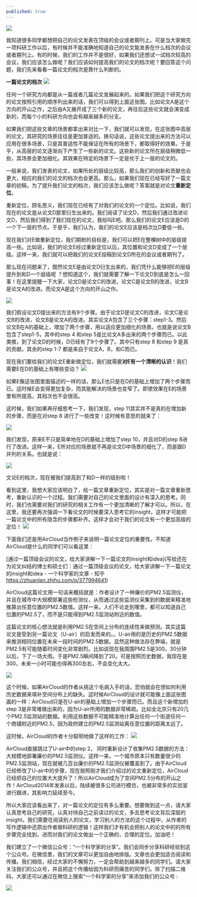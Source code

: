 ```yaml
---
published: true
---
```

![]({{site.baseurl}}/images/10/Picture9.jpg)

我知道很多同学都想把自己的论文发表在顶级的会议或者期刊上。可是当大家做完一项科研工作以后，有时候并不能准确地知道自己的论文能发表在什么档次的会议或者期刊上。有的时候，我们的工作并不是很好，如果我们还想试一试档次较高的会议，我们应该怎么做呢？我们应该如何提高我们的论文的档次呢？要回答这个问题，我们先来看看一篇论文的档次是靠什么判断的。

**一篇论文的档次**
![]({{site.baseurl}}/images/10/Picture1.png)

任何一个研究方向都是从一篇或者几篇论文发展起来的。如果我们把这个研究方向的论文按照引用的顺序列出来的话，我们可以得到上面这张图。比如论文A是这个方向的开山之作，之后由A又展开成了三个新的论文，再往后这些论文就会演变成新的，而每个小的科研方向也会有越来越多的分支。

如果我们把这些文章的场景都拿出来对比一下，我们就可以发现，在这张图中高层的论文，其研究的场景往往是更加普适的。换句话说，这些论文提出来的方法可以应用在很多场景，只是其普适性不能保证在所有的场景下，都取得好的效果。于是乎，从高层的论文逐渐向下产生了一些新的论文。这些新的论文所在层级稍微低一些，其场景会更加细化。其效果在特定的场景下一定是优于上一层的论文的。

一般来说，我们发表的论文，如果所处的层级比较高，那么我们的创新和贡献也会更大，相应的我们的论文的档次也会更高。那么，如果我们现在已经写好了一篇文章的初稿，为了提升我们论文的档次，我们应该怎么做呢？答案就是对论文**重新定位**。

重新定位，顾名思义，我们现在已经有了对我们的论文的一个定位。比如说，我们现在的论文是从论文D那里衍生出来的。我们阅读了论文D，然后我们通过改进论文D，然后我们得到了我们现在的论文，我给叫E吧。那么我们的论文E应该是D的一个下一层的节点。于是乎，我们认为，我们的论文E应该是档次比D要低一些。

现在我们对E做重新定位，我们期盼的目标是，我们可以把E在整棵树中的层级提高一些。比如说，我们的论文E经过重新定位以后，其位置和论文D变成了一个层级。这样一来，我们就可以把我们的论文E投稿到论文D所在的会议或者期刊了。

那么现在问题来了，既然论文E是由论文D衍生出来的，我们凭什么能够把E的层级提升到和D一个层级呢 ？想知道这个，我们就需要了解一下论文D到底是怎么一回事！在这里提醒一下大家，论文D是论文C的改进，论文C是论文B的改进，论文B是论文A的改进。而论文A是这个方向的开山之作。

![]({{site.baseurl}}//images/10/Picture2.png)


我们假设论文D提出来的方法有9个步骤。由于论文D是论文C的改进，论文C是论文B的改进，论文B是论文A的改进。其实论文A包含了三个步骤：step1-3。然后论文B在A的基础上，增加了两个步骤，用以适应更加细化的场景。也就是说论文B包含了step1-5，其中的step 4 和step 5是比论文A多出来的两个步骤而已。以此类推，到了论文D的时候，D已经有了9个步骤了。其中只有step 8 和step 9 是真的贡献。其余的step 1-7 都是来自于论文A，B，和C而已。

现在我们要给我们的论文E重新做定位，我们就需要**对E有一个清晰的认识**！我们需要E在D的基础上有哪些变动？
![]({{site.baseurl}}//images/10/Picture3.png)

如果E像这张图里面描述的一样的话，那么E也只是在D的基础上增加了两个步骤而已。这时候E会变得更加复杂，而其能解决的场景也变窄了。即使效果在E的场景里有所提高，其档次也不会很高。

这时候，我们如果再仔细思考一下，我们发现，step 11其实并不是真的在增加新的步骤，而是在对step 8 进行了一些改变！这时候有意思的就来了：

![]({{site.baseurl}}//images/10/Picture4.png)

我们发现，原来E不只是简单地在D的基础上增加了step 10，并且对D的step 8进行了改进。这样一来，E所对应的场景就不再是论文D中场景的细化了，而是跟D并列的关系。也就是说：

![]({{site.baseurl}}//images/10/Picture5.png)

文论E的档次，现在被我们提高到了和D一样的级别啦！

看到这里，我想大家应该明白了，给一篇文章重新定位，其实是对一篇文章重新思考，重新认识的一个过程。我们需要对自己的论文里面的设计有深入的思考。同时，我们也需要对我们的研究的相关工作有一个更加清晰的了解才可以。所以，在这里，我还要再次强调一下看论文的时候要深入思考它的insight，这样才可能把一篇论文中的所有隐含的步骤都补齐。这样才会对于我们的论文有一个更加高级的定位！
![]({{site.baseurl}}/images/6/6.7.jpg)

下面我们还是用AirCloud当作例子来说明一篇论文定位的重要性。不知道AirCloud是什么的同学们可以看这里：

[通过一篇顶级会议的论文，给大家讲解一下一篇论文的insight和idea](写给还在为论文纠结的博士和硕士们：通过一篇顶级会议的论文，给大家讲解一下一篇论文的insight和idea - 一个科学家的文章 - 知乎 https://zhuanlan.zhihu.com/p/377994641)

AirCloud这篇论文用一句话来概括就是：作者设计了一种廉价的PM2.5监测仪，并且在城市中大规模部署这些检测仪，从而通过这些监测仪采集到的数据来精准地推算出任意位置的PM2.5数值。这样一来，人们不论走到哪里，都可以知道自己位置的PM2.5了，而不是只能得到PM2.5监测站附近的数值。

这篇论文的核心想法就是利用PM2.5在空间上分布的连续性来做预测。其实这篇论文是受到另一篇论文（U-air）的启发而来的。。U-air用的是历史的PM2.5数据来推测相同位置在未来一段时间的PM2.5数据。显然这种做法存在弊端，就是PM2.5有可能随着时间变化非常剧烈。比如说现在我周围PM2.5是300。30分钟以后，下了一场大雨。于是PM2.5瞬间降到了20。可是按照历史数据，我现在是300，未来一小时可能也得再300左右，不会变化太大。

![]({{site.baseurl}}//images/10/Picture6.png)


这个时候，如果AirCloud的作者从挑这个毛病入手的话，恐怕就会在想如何利用历史数据来填补空间分布上的缺失。这时候AirCloud的设计就可能像上面这张图画的一样：AirCloud只是在U-air的基础上增加一个步骤而已。而且这个新增加的step 3是非常难做出来的，因为U-air所用的数据非常稀疏。比如全北京只有20几个PM2.5监测站的数据。利用这些数据不可能精准地计算出任何一个街道任何一个商铺附近的PM2.5，因为政府建立的PM2.5监测站离任意位置的距离太远了。

这时候，AirCloud的作者十分聪明地做了这样的工作：
![]({{site.baseurl}}//images/10/Picture7.png)


AirCloud直接跳过了U-air中的step 2， 同时重新设计了收集PM2.5数据的方法：大规模地部署廉价的PM2.5监测仪。这样一来，一个城市原本只有数量很少的PM2.5监测站，现在就被几百台廉价的PM2.5监测仪被覆盖到了。由于AirCloud已经修改了U-air中的步骤，现在按照刚才我们介绍过的论文重新定位，AirCloud已经把自己的位置大大提升了！所以AirCloud成为了空间PM2.5分布的开山之作！AirCloud2014年发表以后，陆续被很多公司进行模仿，也被非常多的实验室进行跟进，其影响力延续至今。

所以大家应该看出来了，对一篇论文的定位有多么重要。想要做到这一点，请大家认真思考自己的研究，认真对待自己之前读过的论文，多去思考论文背后深层的insight。我们需要在阅读别人的论文，学习别人的方法的这个过程中，从作者的写作逻辑中还原出作者做科研的逻辑！这样我们才有机会把别人的论文中的的所有步骤完全找到，进而对我们的论文做出一个正确的，合理的定位。加油吧！

我们建立了一个微信公众号：“一个科学家的分享”。我们会同步分享科研经验到这个公众号。在微信里，我们的文章可以更加自由地排版。文章也会更加适合阅读和传播。我们相信，经过大家的不懈努力，一定会帮助到越来越多的同学们。请大家关注我们的公众号，并且把这个传播给因为科研而痛苦的同学们。除了扫描二维码，大家还可以通过在微信上搜索“一个科学家的分享”来添加我们的公众号 :

![]({{site.baseurl}}/images/qrcode_for.jpg)
